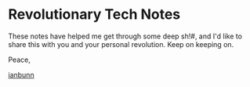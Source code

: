 # Revolutionary Tech Notes

These notes have helped me get through some deep sh!#, and I'd like to share this with you and your personal revolution. Keep on keeping on.

Peace,

[ianbunn](https://github.com/ianbunn)